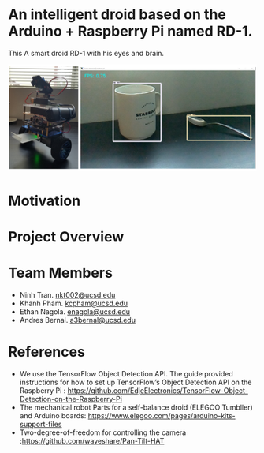 

# An intelligent droid based on the Arduino + Raspberry Pi named  RD-1.
This A smart droid RD-1 with his eyes and brain.
<p align="center">
  <img src="3.png">
</p>

# Motivation

# Project Overview

# Team Members
- Ninh Tran. nkt002@ucsd.edu
- Khanh Pham. kcpham@ucsd.edu
- Ethan Nagola. enagola@ucsd.edu
- Andres Bernal. a3bernal@ucsd.edu


# References
- We use the TensorFlow Object Detection API. The guide provided instructions for how to set up TensorFlow’s Object Detection API on the Raspberry Pi :  https://github.com/EdjeElectronics/TensorFlow-Object-Detection-on-the-Raspberry-Pi
- The mechanical robot Parts for a self-balance droid (ELEGOO Tumbller) and Arduino boards: https://www.elegoo.com/pages/arduino-kits-support-files
- Two-degree-of-freedom for controlling the camera :https://github.com/waveshare/Pan-Tilt-HAT

